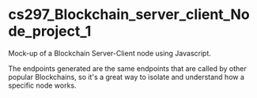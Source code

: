 # cs297_Blockchain_server_client_Node_project_1
Mock-up of a Blockchain Server-Client node using Javascript.

The endpoints generated are the same endpoints that are called by other popular Blockchains, 
so it's a great way to isolate and understand how a specific node works.
